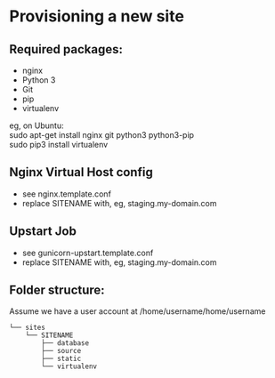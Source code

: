 Provisioning a new site
=======================

## Required packages:
* nginx
* Python 3
* Git
* pip
* virtualenv

eg, on Ubuntu:    
sudo apt-get install nginx git python3 python3-pip    
sudo pip3 install virtualenv

## Nginx Virtual Host config
* see nginx.template.conf
* replace SITENAME with, eg, staging.my-domain.com

## Upstart Job
* see gunicorn-upstart.template.conf
* replace SITENAME with, eg, staging.my-domain.com

## Folder structure:
Assume we have a user account at /home/username/home/username
```
└── sites
    └── SITENAME         
        ├── database         
        ├── source         
        ├── static         
        └── virtualenv
```

